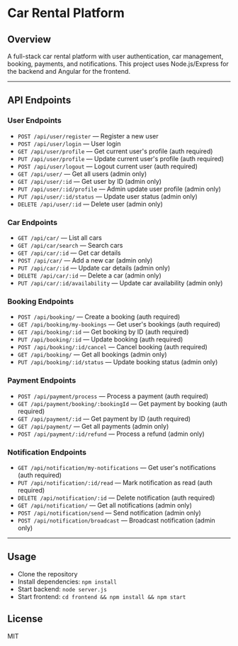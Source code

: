 # Car Rental Platform

## Overview
A full-stack car rental platform with user authentication, car management, booking, payments, and notifications. This project uses Node.js/Express for the backend and Angular for the frontend.

---

## API Endpoints

### User Endpoints
- `POST /api/user/register` — Register a new user
- `POST /api/user/login` — User login
- `GET /api/user/profile` — Get current user's profile (auth required)
- `PUT /api/user/profile` — Update current user's profile (auth required)
- `POST /api/user/logout` — Logout current user (auth required)
- `GET /api/user/` — Get all users (admin only)
- `GET /api/user/:id` — Get user by ID (admin only)
- `PUT /api/user/:id/profile` — Admin update user profile (admin only)
- `PUT /api/user/:id/status` — Update user status (admin only)
- `DELETE /api/user/:id` — Delete user (admin only)

### Car Endpoints
- `GET /api/car/` — List all cars
- `GET /api/car/search` — Search cars
- `GET /api/car/:id` — Get car details
- `POST /api/car/` — Add a new car (admin only)
- `PUT /api/car/:id` — Update car details (admin only)
- `DELETE /api/car/:id` — Delete a car (admin only)
- `PUT /api/car/:id/availability` — Update car availability (admin only)

### Booking Endpoints
- `POST /api/booking/` — Create a booking (auth required)
- `GET /api/booking/my-bookings` — Get user's bookings (auth required)
- `GET /api/booking/:id` — Get booking by ID (auth required)
- `PUT /api/booking/:id` — Update booking (auth required)
- `POST /api/booking/:id/cancel` — Cancel booking (auth required)
- `GET /api/booking/` — Get all bookings (admin only)
- `PUT /api/booking/:id/status` — Update booking status (admin only)

### Payment Endpoints
- `POST /api/payment/process` — Process a payment (auth required)
- `GET /api/payment/booking/:bookingId` — Get payment by booking (auth required)
- `GET /api/payment/:id` — Get payment by ID (auth required)
- `GET /api/payment/` — Get all payments (admin only)
- `POST /api/payment/:id/refund` — Process a refund (admin only)

### Notification Endpoints
- `GET /api/notification/my-notifications` — Get user's notifications (auth required)
- `PUT /api/notification/:id/read` — Mark notification as read (auth required)
- `DELETE /api/notification/:id` — Delete notification (auth required)
- `GET /api/notification/` — Get all notifications (admin only)
- `POST /api/notification/send` — Send notification (admin only)
- `POST /api/notification/broadcast` — Broadcast notification (admin only)

---

## Usage
- Clone the repository
- Install dependencies: `npm install`
- Start backend: `node server.js`
- Start frontend: `cd frontend && npm install && npm start`

## License
MIT
